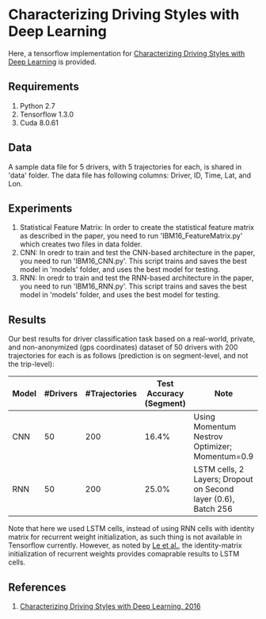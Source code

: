 # Characterizing Driving Styles with Deep Learning

Here, a tensorflow implementation for <a href="https://arxiv.org/abs/1607.03611">Characterizing Driving Styles with Deep Learning</a> is provided. 

## Requirements

1. Python 2.7
2. Tensorflow 1.3.0
3. Cuda 8.0.61

## Data

A sample data file for 5 drivers, with 5 trajectories for each, is shared in 'data' folder. The data file has following columns: Driver, ID, Time, Lat, and Lon. 

## Experiments

1. Statistical Feature Matrix: In order to create the statistical feature matrix as described in the paper, you need to run 'IBM16_FeatureMatrix.py' which creates two files in data folder. 
2. CNN: In oredr to train and test the CNN-based architecture in the paper, you need to run 'IBM16_CNN.py'. This script trains and saves the best model in 'models' folder, and uses the best model for testing. 
3. RNN: In oredr to train and test the RNN-based architecture in the paper, you need to run 'IBM16_RNN.py'. This script trains and saves the best model in 'models' folder, and uses the best model for testing.

## Results

Our best results for driver classification task based on a real-world, private, and non-anonymized (gps coordinates) dataset of 50 drivers with 200 trajectories for each is as follows (prediction is on segment-level, and not the trip-level):

| Model | #Drivers | #Trajectories | Test Accuracy (Segment) | Note |
| ------------- | ------------- | ------------- | ------------- | ------------- |
| CNN  | 50  | 200  | 16.4%  | Using Momentum Nestrov Optimizer; Momentum=0.9 |
| RNN  | 50  | 200  | 25.0%  | LSTM cells, 2 Layers; Dropout on Second layer (0.6), Batch 256 |

Note that here we used LSTM cells, instead of using RNN cells with identity matrix for recurrent weight initialization, as such thing is not available in Tensorflow currently. However, as noted by <a href="https://arxiv.org/abs/1504.00941">Le et al.</a>, the identity-matrix initialization of recurrent weights provides comaprable results to LSTM cells. 

## References 

1. [Characterizing Driving Styles with Deep Learning, 2016](https://arxiv.org/pdf/1607.03611.pdf)
